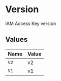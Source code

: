 # Version

IAM Access Key version


## Values

| Name  | Value |
| ----- | ----- |
| `V2`  | v2    |
| `V1`  | v1    |